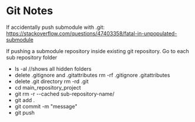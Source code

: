 # Git Notes
If accidentally push submodule with .git: 
https://stackoverflow.com/questions/47403358/fatal-in-unpopulated-submodule

If pushing a submodule repository inside existing git repository.
Go to each sub repository folder 
- ls -al //shows all hidden folders
- delete .gitignore and .gitattributes rm -rf .gitignore .gitattributes
- delete .git directory rm -rd .git 
- cd main_repository_project 
- git rm -r --cached sub-repository-name/
- git add .
- git commit -m "message"
- git push 


